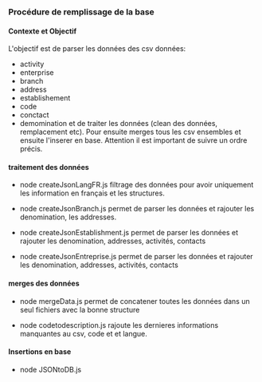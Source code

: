 ### Procédure de remplissage de la base

#### Contexte et Objectif

L'objectif est de parser les données des csv données:
- activity
- enterprise
- branch
- address
- establishement
- code
- conctact
- demomination
et de traiter les données (clean des données, remplacement etc). Pour ensuite merges tous les csv ensembles et ensuite l'inserer en base.
Attention il est important de suivre un ordre précis.



#### traitement des données

- node createJsonLangFR.js 
filtrage des données pour avoir uniquement les information en français et les structures.

- node createJsonBranch.js
permet de parser les données et rajouter les denomination, les addresses.

- node createJsonEstablishment.js
permet de parser les données et rajouter les denomination, addresses, activités, contacts

- node createJsonEntreprise.js
permet de parser les données et rajouter les denomination, addresses, activités, contacts


#### merges des données

- node mergeData.js
permet de concatener toutes les données dans un seul fichiers avec la bonne structure

- node codetodescription.js
rajoute les dernieres informations manquantes au csv, code et et langue.


#### Insertions en base

- node JSONtoDB.js
